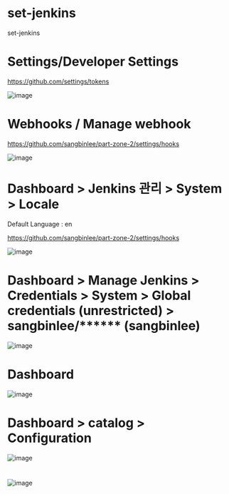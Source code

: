 # set-jenkins
set-jenkins



# Settings/Developer Settings

  https://github.com/settings/tokens


![image](https://github.com/sangbinlee/set-jenkins/assets/4024414/7bfd946a-04bf-449b-808a-f2aa17502e47)





# Webhooks / Manage webhook
  https://github.com/sangbinlee/part-zone-2/settings/hooks

![image](https://github.com/sangbinlee/set-jenkins/assets/4024414/0c595035-6ea0-45ca-8ada-8d8fc9afa0af)











# Dashboard > Jenkins 관리 > System > Locale

Default Language : en

https://github.com/sangbinlee/part-zone-2/settings/hooks




![image](https://github.com/sangbinlee/set-jenkins/assets/4024414/77b51bc8-b256-42e8-bd75-0e7860d457a8)










# Dashboard > Manage Jenkins > Credentials > System >  Global credentials (unrestricted) > sangbinlee/****** (sangbinlee)




![image](https://github.com/sangbinlee/set-jenkins/assets/4024414/d74728f2-60bd-448f-9e55-f9dbec82cabd)













# Dashboard
 
![image](https://github.com/sangbinlee/set-jenkins/assets/4024414/1c878033-81c6-497e-86b6-bbf7e2733da1)


# Dashboard > catalog > Configuration

![image](https://github.com/sangbinlee/set-jenkins/assets/4024414/76e4c28e-3683-45de-9c8c-b36ee4863310)
















#
#


![image](https://github.com/sangbinlee/set-jenkins/assets/4024414/b45b56a6-cba0-4617-a84e-4a3afe62592a)

#
#
#
#
#
#
#
#
#
#
#
#
#
#
#
#
#
#
#
#
#
#
#
#
#
#
#
#
#
#
#
#
#
#
#
#
#
#
#
#
#
#
#
#
#
#
#
#
#
#
#
#
#
#
#
#
#
#
#
#
#
#
